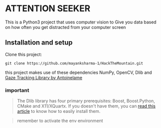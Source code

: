 # ATTENTION SEEKER

This is a Python3 project that uses computer vision to Give you data based on how often you get distracted from your computer screen 


## Installation and setup

Clone this project:

```shell
git clone https://github.com/mayanksharma-1/HackTheMountain.git
```
this project makes use of these dependencies NumPy, OpenCV, Dlib and [Gaze Tracking Library by Antoinelame](https://github.com/antoinelame/GazeTracking)

### important
> The Dlib library has four primary prerequisites: Boost, Boost.Python, CMake and X11/XQuartx. If you doesn't have them, you can [read this article](https://www.pyimagesearch.com/2017/03/27/how-to-install-dlib/) to know how to easily install them.

> remember to activate the env environment


